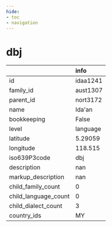 ```yaml
---
hide:
- toc
- navigation
---
```

# dbj
|                      | info     |
|:---------------------|:---------|
| id                   | idaa1241 |
| family_id            | aust1307 |
| parent_id            | nort3172 |
| name                 | Ida'an   |
| bookkeeping          | False    |
| level                | language |
| latitude             | 5.29059  |
| longitude            | 118.515  |
| iso639P3code         | dbj      |
| description          | nan      |
| markup_description   | nan      |
| child_family_count   | 0        |
| child_language_count | 0        |
| child_dialect_count  | 3        |
| country_ids          | MY       |